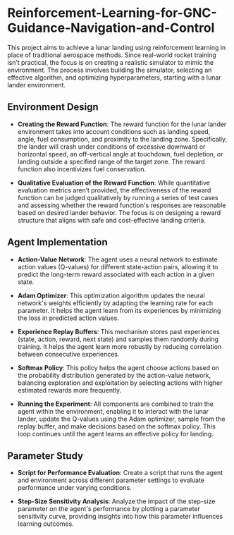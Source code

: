 # Reinforcement-Learning-for-GNC-Guidance-Navigation-and-Control

This project aims to achieve a lunar landing using reinforcement learning in place of traditional aerospace methods. Since real-world rocket training isn’t practical, the focus is on creating a realistic simulator to mimic the environment. The process involves building the simulator, selecting an effective algorithm, and optimizing hyperparameters, starting with a lunar lander environment.

## Environment Design

- **Creating the Reward Function**: The reward function for the lunar lander environment takes into account conditions such as landing speed, angle, fuel consumption, and proximity to the landing zone. Specifically, the lander will crash under conditions of excessive downward or horizontal speed, an off-vertical angle at touchdown, fuel depletion, or landing outside a specified range of the target zone. The reward function also incentivizes fuel conservation.

- **Qualitative Evaluation of the Reward Function**: While quantitative evaluation metrics aren’t provided, the effectiveness of the reward function can be judged qualitatively by running a series of test cases and assessing whether the reward function's responses are reasonable based on desired lander behavior. The focus is on designing a reward structure that aligns with safe and cost-effective landing criteria.

## Agent Implementation

- **Action-Value Network**: The agent uses a neural network to estimate action values (Q-values) for different state-action pairs, allowing it to predict the long-term reward associated with each action in a given state.

- **Adam Optimizer**: This optimization algorithm updates the neural network's weights efficiently by adapting the learning rate for each parameter. It helps the agent learn from its experiences by minimizing the loss in predicted action values.

- **Experience Replay Buffers**: This mechanism stores past experiences (state, action, reward, next state) and samples them randomly during training. It helps the agent learn more robustly by reducing correlation between consecutive experiences.

- **Softmax Policy**: This policy helps the agent choose actions based on the probability distribution generated by the action-value network, balancing exploration and exploitation by selecting actions with higher estimated rewards more frequently.

- **Running the Experiment**: All components are combined to train the agent within the environment, enabling it to interact with the lunar lander, update the Q-values using the Adam optimizer, sample from the replay buffer, and make decisions based on the softmax policy. This loop continues until the agent learns an effective policy for landing.

## Parameter Study

- **Script for Performance Evaluation**: Create a script that runs the agent and environment across different parameter settings to evaluate performance under varying conditions.

- **Step-Size Sensitivity Analysis**: Analyze the impact of the step-size parameter on the agent's performance by plotting a parameter sensitivity curve, providing insights into how this parameter influences learning outcomes.
